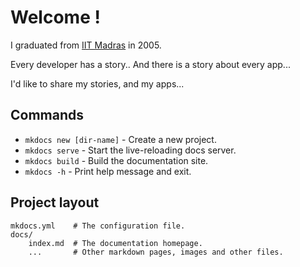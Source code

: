 # Welcome !

I graduated from [IIT Madras](https://www.iitm.ac.in/) in 2005.

Every developer has a story..
And there is a story about every app... 

I'd like to share my stories, and my apps... 

## Commands

* `mkdocs new [dir-name]` - Create a new project.
* `mkdocs serve` - Start the live-reloading docs server.
* `mkdocs build` - Build the documentation site.
* `mkdocs -h` - Print help message and exit.

## Project layout

    mkdocs.yml    # The configuration file.
    docs/
        index.md  # The documentation homepage.
        ...       # Other markdown pages, images and other files.
